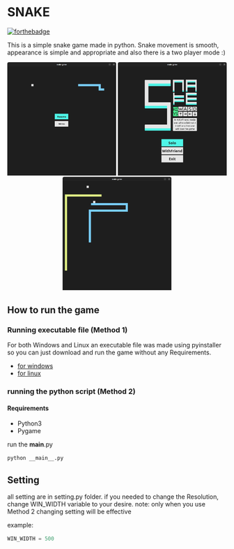 # SNAKE

[![forthebadge](https://forthebadge.com/images/badges/made-with-python.svg)](https://forthebadge.com)

This is a simple snake game made in python.
Snake movement is smooth, appearance is simple and appropriate and also there is a two player mode :)

<p float="left" align="center">
  <img src="./screenshots/game1.png" width="250" />
  <img src="./screenshots/menu.png" width="250" /> 
  <img src="./screenshots/game2.png" width="250" />
</p>

## How to run the game

### Running executable file (Method 1)
For both Windows and Linux an executable file was made using pyinstaller so you can just download and run the game without any Requirements.
* [for windows](https://mega.nz/file/HrgHBZxB#xPiS2B0Unq-hnw0upVzuX0NStGk7j53p_oGtatdZdto) 
* [for linux](https://mega.nz/file/Hq4hTTzB#lrq8g_Gf7OGVmSqLg0vEYcmBEaWjJSYatvuBFaNCSus) 

### running the python script (Method 2)

#### Requirements
* Python3
* Pygame

run the __main__.py
```python
python __main__.py
```

## Setting
all setting are in setting.py folder.
if you needed to change the Resolution, change WIN_WIDTH variable to your desire.
note: only when you use Method 2 changing setting will be effective

example:
```python
WIN_WIDTH = 500
```


